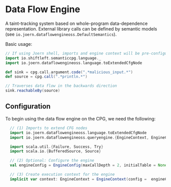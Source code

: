 # Data Flow Engine

A taint-tracking system based on whole-program data-dependence 
representation. External library calls can be defined by 
semantic models (see `io.joern.dataflowengineoss.DefaultSemantics`).

Basic usage:

```scala
// If using Joern shell, imports and engine context will be pre-configured and available already
import io.shiftleft.semanticcpg.language._
import io.joern.dataflowengineoss.language.toExtendedCfgNode

def sink = cpg.call.argument.code(".*malicious_input.*")
def source = cpg.call(".*println.*")

// Traverses data flow in the backwards direction
sink.reachableBy(source)
```

## Configuration

To begin using the data flow engine on the CPG, we need the following:

```scala
  // (1) Imports to extend CFG nodes
  import io.joern.dataflowengineoss.language.toExtendedCfgNode
  import io.joern.dataflowengineoss.queryengine.{EngineContext, EngineConfig}

  import scala.util.{Failure, Success, Try}
  import scala.io.{BufferedSource, Source}

  // (2) Optional: Configure the engine
  val engineConfig = EngineConfig(maxCallDepth = 2, initialTable = None, disableCacheUse = false)

  // (3) Create execution context for the engine
  implicit var context: EngineContext = EngineContext(config =  engineConfig)
```